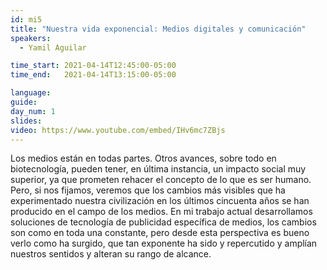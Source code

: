```yaml
---
id: mi5
title: "Nuestra vida exponencial: Medios digitales y comunicación"
speakers:
  - Yamil Aguilar

time_start: 2021-04-14T12:45:00-05:00
time_end:   2021-04-14T13:15:00-05:00

language: 
guide:
day_num: 1
slides: 
video: https://www.youtube.com/embed/IHv6mc7ZBjs
---
```


Los medios están en todas partes. Otros avances, sobre todo en biotecnología, pueden tener, en última instancia, un impacto social muy superior, ya que prometen rehacer el concepto de lo que es ser humano. Pero, si nos fijamos, veremos que los cambios más visibles que ha experimentado nuestra civilización en los últimos cincuenta años se han producido en el campo de los medios. En mi trabajo actual desarrollamos soluciones de tecnología de publicidad específica de medios, los cambios son como en toda una constante, pero desde esta perspectiva es bueno verlo como ha surgido, que tan exponente ha sido y repercutido y amplían nuestros sentidos y alteran su rango de alcance.
